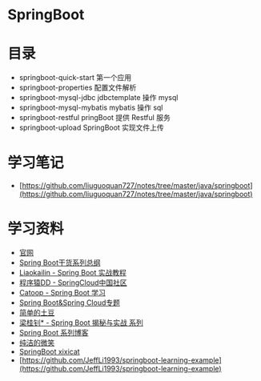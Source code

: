 # SpringBoot

# 目录

* springboot-quick-start 第一个应用
* springboot-properties 配置文件解析
* springboot-mysql-jdbc jdbctemplate 操作 mysql
* springboot-mysql-mybatis mybatis 操作 sql
* springboot-restful pringBoot 提供 Restful 服务
* springboot-upload SpringBoot 实现文件上传
# 学习笔记

* [https://github.com/liuguoquan727/notes/tree/master/java/springboot](https://github.com/liuguoquan727/notes/tree/master/java/springboot)

# 学习资料

* [官网](https://projects.spring.io/spring-boot/)
* [Spring Boot干货系列总纲](https://juejin.im/post/58f0b2c661ff4b0058e68c39)
* [Liaokailin - Spring Boot 实战教程](http://blog.csdn.net/liaokailin/article/category/5765237)
* [程序猿DD - SpringCloud中国社区](http://springcloud.cn/)
* [Catoop - Spring Boot 学习](http://blog.csdn.net/column/details/spring-boot.html)
* [Spring Boot&Spring Cloud专题](http://www.jianshu.com/c/2d0dcd345280)
* [简单的土豆](http://www.jianshu.com/u/335a31051c58)
* [梁桂钊* - Spring Boot 揭秘与实战 系列](http://blog.720ui.com/columns/springboot_all/)
* [Spring Boot 系列博客](http://www.jianshu.com/p/f6738d2dcdbc)
* [纯洁的微笑](http://www.ityouknow.com/)
* [SpringBoot xixicat](https://segmentfault.com/a/1190000004316491)
* [https://github.com/JeffLi1993/springboot-learning-example](https://github.com/JeffLi1993/springboot-learning-example)